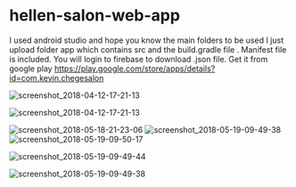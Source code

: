 # hellen-salon-web-app
I used android studio and hope you know the main folders to be used I just upload folder app which contains src and the build.gradle file .
Manifest file is included.
You will login to firebase to download .json file.
Get it from google play
https://play.google.com/store/apps/details?id=com.kevin.chegesalon

![screenshot_2018-04-12-17-21-13](https://user-images.githubusercontent.com/28725758/47962256-2c861380-e02b-11e8-91cb-3eb1aa405cbc.png)






![screenshot_2018-04-12-17-21-13](https://user-images.githubusercontent.com/28725758/47962417-84be1500-e02d-11e8-8b7d-cc65bf0d4bd5.png)


![screenshot_2018-05-18-21-23-06](https://user-images.githubusercontent.com/28725758/47962451-eda58d00-e02d-11e8-8fa4-4a8b7ee8901a.png)
![screenshot_2018-05-19-09-49-38](https://user-images.githubusercontent.com/28725758/47962452-eda58d00-e02d-11e8-875c-3c25ee0f44a4.png)
![screenshot_2018-05-19-09-50-17](https://user-images.githubusercontent.com/28725758/47962453-ee3e2380-e02d-11e8-8561-87232e12fe81.png)



![screenshot_2018-05-19-09-49-44](https://user-images.githubusercontent.com/28725758/47962445-d5357280-e02d-11e8-9e86-ad13b02260fb.png)

![screenshot_2018-05-19-09-49-38](https://user-images.githubusercontent.com/28725758/47962452-eda58d00-e02d-11e8-875c-3c25ee0f44a4.png)

